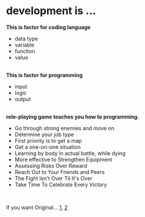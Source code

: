 # development is ...

**This is factor for coding language**
- data type
- variable
- function
- value
<br/><br/>

**This is factor for programming**
- input
- logic
- output
<br/><br/>

**role-playing game teaches you how to programming.**
- Go through strong enemies and move on
- Determine your job type
- First priority is to get a map
- Get a one-on-one situation
- Learning by body in actual battle, while dying
- More effective to Strengthen Equipment
- Assessing Risks Over Reward
- Reach Out to Your Friends and Peers
- The Fight Isn't Over Til It's Over
- Take Time To Celebrate Every Victory
<br/>

If you want Original...
[1](https://medium.com/@karamage/seven-things-i-learned-from-elden-ring-that-are-necessary-for-learning-programming-b59f1ca68223), 
[2](https://entreresource.com/9-life-lessons-i-learned-while-playing-elden-ring/)
